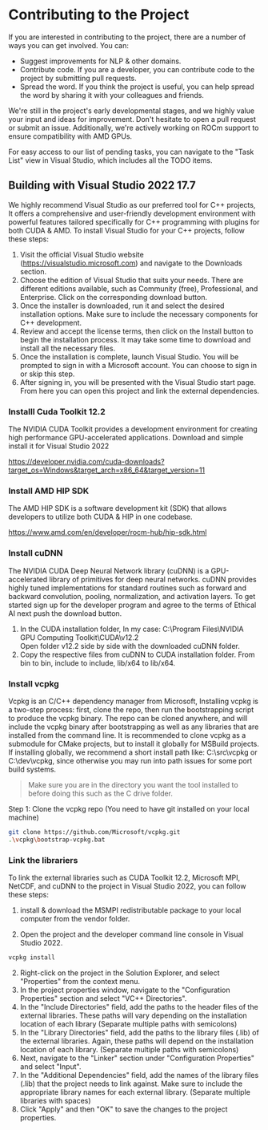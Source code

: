 # Contributing to the Project

If you are interested in contributing to the project, there are a number of ways you can get involved. You can:

- Suggest improvements for NLP & other domains.
- Contribute code. If you are a developer, you can contribute code to the project by submitting pull requests.
- Spread the word. If you think the project is useful, you can help spread the word by sharing it with your colleagues and friends.

We're still in the project's early developmental stages, and we highly value your input and ideas for improvement. Don't hesitate to open a pull request or submit an issue. Additionally, we're actively working on ROCm support to ensure compatibility with AMD GPUs.

For easy access to our list of pending tasks, you can navigate to the "Task List" view in Visual Studio, which includes all the TODO items.

## Building with Visual Studio 2022 17.7

We highly recommend Visual Studio as our preferred tool for C++ projects, It offers a comprehensive and user-friendly development environment with powerful features tailored specifically for C++ programming with plugins for both CUDA & AMD. To install Visual Studio for your C++ projects, follow these steps:

1. Visit the official Visual Studio website (https://visualstudio.microsoft.com) and navigate to the Downloads section.
2. Choose the edition of Visual Studio that suits your needs. There are different editions available, such as Community (free), Professional, and Enterprise. Click on the corresponding download button.
3. Once the installer is downloaded, run it and select the desired installation options. Make sure to include the necessary components for C++ development.
4. Review and accept the license terms, then click on the Install button to begin the installation process. It may take some time to download and install all the necessary files.
5. Once the installation is complete, launch Visual Studio. You will be prompted to sign in with a Microsoft account. You can choose to sign in or skip this step.
6. After signing in, you will be presented with the Visual Studio start page. From here you can open this project and link the external dependencies.

### Installl Cuda Toolkit 12.2
The NVIDIA CUDA Toolkit provides a development environment for creating high performance GPU-accelerated applications. Download and simple install it for Visual Studio 2022

https://developer.nvidia.com/cuda-downloads?target_os=Windows&target_arch=x86_64&target_version=11

### Install AMD HIP SDK
The AMD HIP SDK is a software development kit (SDK) that allows developers to utilize both CUDA & HIP in one codebase.

https://www.amd.com/en/developer/rocm-hub/hip-sdk.html

### Install cuDNN
The NVIDIA CUDA Deep Neural Network library (cuDNN) is a GPU-accelerated library of primitives for deep neural networks. cuDNN provides highly tuned implementations for standard routines such as forward and backward convolution, pooling, normalization, and activation layers. To get started sign up for the developer program and agree to the terms of Ethical AI next push the download button.

1. In the CUDA installation folder, In my case: C:\Program Files\NVIDIA GPU Computing Toolkit\CUDA\v12.2\
Open folder v12.2 side by side with the downloaded cuDNN folder.
2. Copy the respective files from cuDNN to CUDA installation folder. From bin to bin, include to include, lib/x64 to lib/x64.

### Install vcpkg
Vcpkg is an C/C++ dependency manager from Microsoft, Installing vcpkg is a two-step process: first, clone the repo, then run the bootstrapping script to produce the vcpkg binary. The repo can be cloned anywhere, and will include the vcpkg binary after bootstrapping as well as any libraries that are installed from the command line. It is recommended to clone vcpkg as a submodule for CMake projects, but to install it globally for MSBuild projects. If installing globally, we recommend a short install path like: C:\src\vcpkg or C:\dev\vcpkg, since otherwise you may run into path issues for some port build systems.

> Make sure you are in the directory you want the tool installed to before doing this such as the C drive folder.

Step 1: Clone the vcpkg repo (You need to have git installed on your local machine)

```bash
git clone https://github.com/Microsoft/vcpkg.git
.\vcpkg\bootstrap-vcpkg.bat
```

### Link the librariers
To link the external libraries such as CUDA Toolkit 12.2, Microsoft MPI, NetCDF, and cuDNN to the project in Visual Studio 2022, you can follow these steps:

1. install & download the MSMPI redistributable package to your local computer from the vendor folder.

2. Open the project and the developer command line console in Visual Studio 2022.

```bash
vcpkg install
```

2. Right-click on the project in the Solution Explorer, and select "Properties" from the context menu.
3. In the project properties window, navigate to the "Configuration Properties" section and select "VC++ Directories".
4. In the "Include Directories" field, add the paths to the header files of the external libraries. These paths will vary depending on the installation location of each library (Separate multiple paths with semicolons)
5. In the "Library Directories" field, add the paths to the library files (.lib) of the external libraries. Again, these paths will depend on the installation location of each library. (Separate multiple paths with semicolons)
7. Next, navigate to the "Linker" section under "Configuration Properties" and select "Input".
8. In the "Additional Dependencies" field, add the names of the library files (.lib) that the project needs to link against. Make sure to include the appropriate library names for each external library. (Separate multiple libraries with spaces)
9. Click "Apply" and then "OK" to save the changes to the project properties.
